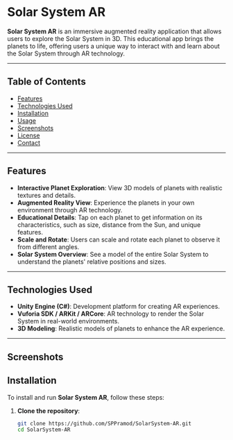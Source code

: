 # Solar System AR

**Solar System AR** is an immersive augmented reality application that allows users to explore the Solar System in 3D. This educational app brings the planets to life, offering users a unique way to interact with and learn about the Solar System through AR technology.

---

## Table of Contents
- [Features](#features)
- [Technologies Used](#technologies-used)
- [Installation](#installation)
- [Usage](#usage)
- [Screenshots](#screenshots)
- [License](#license)
- [Contact](#contact)

---

## Features

- **Interactive Planet Exploration**: View 3D models of planets with realistic textures and details.
- **Augmented Reality View**: Experience the planets in your own environment through AR technology.
- **Educational Details**: Tap on each planet to get information on its characteristics, such as size, distance from the Sun, and unique features.
- **Scale and Rotate**: Users can scale and rotate each planet to observe it from different angles.
- **Solar System Overview**: See a model of the entire Solar System to understand the planets' relative positions and sizes.

---

## Technologies Used

- **Unity Engine (C#)**: Development platform for creating AR experiences.
- **Vuforia SDK / ARKit / ARCore**: AR technology to render the Solar System in real-world environments.
- **3D Modeling**: Realistic models of planets to enhance the AR experience.
  
---

## Screenshots



## Installation

To install and run **Solar System AR**, follow these steps:

1. **Clone the repository**:
   ```bash
   git clone https://github.com/SPPramod/SolarSystem-AR.git
   cd SolarSystem-AR
